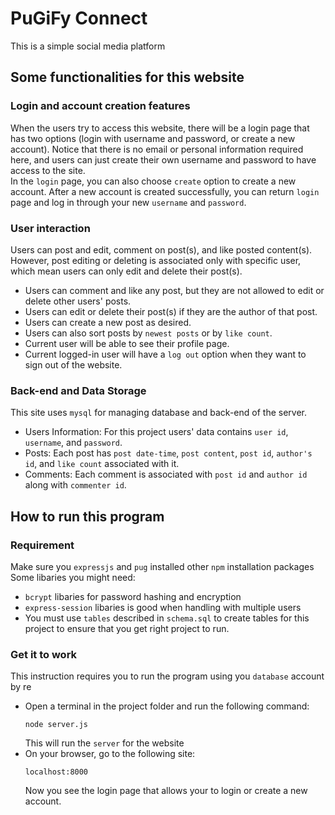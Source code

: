 # PuGiFy Connect
This is a simple social media platform
## Some functionalities for this website
### Login and account creation features
When the users try to access this website, there will be a login page that has two options (login with username and password, or create a new account). Notice that there is no email or personal information required here, and users can just create their own username and password to have access to the site.  
In the `login` page, you can also choose `create` option to create a new account. After a new account is created successfully, you can return `login` page and log in through your new `username` and `password`. 

### User interaction
Users can post and edit, comment on post(s), and like posted content(s). However, post editing or deleting is associated only with specific user, which mean users can only edit and delete their post(s).
- Users can comment and like any post, but they are not allowed to edit or delete other users' posts.
- Users can edit or delete their post(s) if they are the author of that post.
- Users can create a new post as desired.
- Users can also sort posts by `newest posts` or by `like count`.
- Current user will be able to see their profile page.
- Current logged-in user will have a `log out` option when they want to sign out of the website.

### Back-end and Data Storage
This site uses `mysql` for managing database and back-end of the server.
- Users Information: For this project users' data contains `user id`, `username`, and `password`.
- Posts: Each post has `post date-time`, `post content`, `post id`, `author's id`, and `like count` associated with it.
- Comments: Each comment is associated with `post id` and `author id` along with `commenter id`.

## How to run this program
### Requirement
Make sure you `expressjs` and `pug` installed other `npm` installation packages  
Some libaries you might need:
- `bcrypt` libaries for password hashing and encryption
- `express-session` libaries is good when handling with multiple users
- You must use `tables` described in `schema.sql` to create tables for this project to ensure that you get right project to run.
### Get it to work
This instruction requires you to run the program using you `database` account by re
- Open a terminal in the project folder and run the following command:
    ```
    node server.js
    ```
    This will run the `server` for the website
- On your browser, go to the following site:
    ```
    localhost:8000
    ```
    Now you see the login page that allows your to login or create a new account.